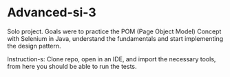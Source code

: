 # Advanced-si-3



Solo project. Goals were to practice the POM (Page Object Model) Concept with Selenium in Java, understand the fundamentals and start implementing the design pattern.


Instruction-s:
Clone repo, open in an IDE, and import the necessary tools, from here you should be able to run the tests.
